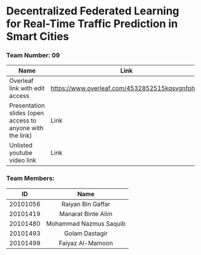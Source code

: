# Decentralized Federated Learning for Real-Time Traffic Prediction in Smart Cities

### Team Number: 09

| Name | Link |
| --- | --- |
| Overleaf link with edit access | https://www.overleaf.com/4532852515kqsvgnfphhfj |
| Presentation slides (open access to anyone with the link) | Link |
| Unlisted youtube video link | Link |



### Team Members:

| ID | Name |
| :---: | :---: |
| 20101056 | Raiyan Bin Gaffar |
| 20101419 | Manarat Binte Alim |
| 20101480 | Mohammad Nazmus Saquib |
| 20101493 | Golam Dastagir |
| 20101499 | Faiyaz Al-Mamoon |

